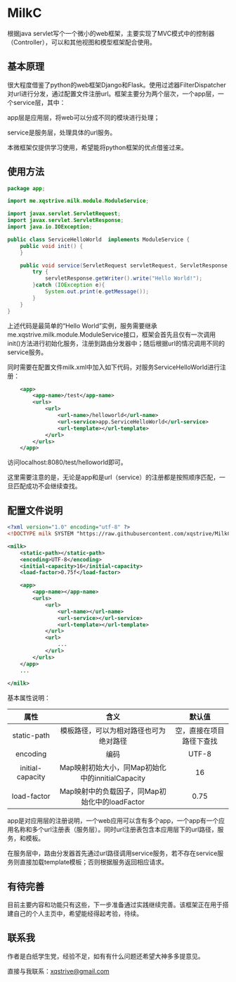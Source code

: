 # MilkC

根据java servlet写个一个微小的web框架，主要实现了MVC模式中的控制器（Controller），可以和其他视图和模型框架配合使用。

## 基本原理
很大程度借鉴了python的web框架Django和Flask。使用过滤器FilterDispatcher对url进行分发，通过配置文件注册url。框架主要分为两个层次，一个app层，一个service层，其中：

app层是应用层，将web可以分成不同的模块进行处理；

service是服务层，处理具体的url服务。

本微框架仅提供学习使用，希望能将python框架的优点借鉴过来。

## 使用方法

```java
package app;

import me.xqstrive.milk.module.ModuleService;

import javax.servlet.ServletRequest;
import javax.servlet.ServletResponse;
import java.io.IOException;

public class ServiceHelloWorld  implements ModuleService {
    public void init() {
    }

    public void service(ServletRequest servletRequest, ServletResponse servletResponse) {
        try {
            servletResponse.getWriter().write("Hello World!");
        }catch (IOException e){
            System.out.print(e.getMessage());
        }
    }
}
```
上述代码是最简单的“Hello World”实例，服务需要继承me.xqstrive.milk.module.ModuleService接口，框架会首先且仅有一次调用init()方法进行初始化服务，注册到路由分发器中；随后根据url的情况调用不同的service服务。

同时需要在配置文件milk.xml中加入如下代码，对服务ServiceHelloWorld进行注册：
```xml
    <app>
        <app-name>/test</app-name>
        <urls>
            <url>
                <url-name>/helloworld</url-name>
                <url-service>app.ServiceHelloWorld</url-service>
                <url-template></url-template>
            </url>
        </urls>
    </app>
```
访问localhost:8080/test/helloworld即可。

这里需要注意的是，无论是app和是url（service）的注册都是按照顺序匹配，一旦匹配成功不会继续查找。

## 配置文件说明
```xml
<?xml version="1.0" encoding="utf-8" ?>
<!DOCTYPE milk SYSTEM "https://raw.githubusercontent.com/xqstrive/MilkC/master/milk_1_0.dtd">

<milk>
    <static-path></static-path>
    <encoding>UTF-8</encoding>
    <initial-capacity>16</initial-capacity>
    <load-factor>0.75f</load-factor>

    <app>
        <app-name></app-name>
        <urls>
            <url>
                <url-name></url-name>
                <url-service></url-service>
                <url-template></url-template>
            </url>
            <url>
                ...
            </url>
        </urls>
    </app>
    ...
    
</milk>
```
基本属性说明：

| 属性         |            含义 | 默认值             |
|:------------:|:---------------:|:------------------:|
| static-path | 模板路径，可以为相对路径也可为绝对路径        | 空，直接在项目路径下查找|
| encoding     | 编码            | UTF-8              |
| initial-capacity     | Map映射初始大小，同Map初始化中的innitialCapacity            | 16              |
| load-factor  | Map映射中的负载因子，同Map初始化中的loadFactor | 0.75              |

app是对应用层的注册说明，一个web应用可以含有多个app，一个app有一个应用名称和多个url注册表（服务层）。同时url注册表包含本应用层下的url路径，服务，和模板。

在服务层中，路由分发器首先通过url路径调用service服务，若不存在service服务则直接加载template模板；否则根据服务返回相应请求。

## 有待完善

目前主要内容和功能只有这些，下一步准备通过实践继续完善。该框架正在用于搭建自己的个人主页中，希望能经得起考验，待续。

## 联系我

作者是白纸学生党，经验不足，如有有什么问题还希望大神多多提意见。

直接与我联系：xqstrive@gmail.com

